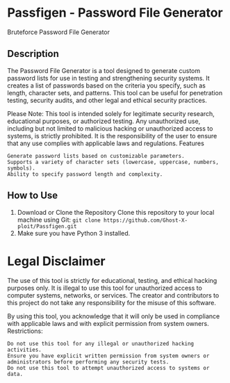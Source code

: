 # Passfigen - Password File Generator
Bruteforce Password File Generator

## Description

The Password File Generator is a tool designed to generate custom password lists for use in testing and strengthening security systems. It creates a list of passwords based on the criteria you specify, such as length, character sets, and patterns. This tool can be useful for penetration testing, security audits, and other legal and ethical security practices.

Please Note: This tool is intended solely for legitimate security research, educational purposes, or authorized testing. Any unauthorized use, including but not limited to malicious hacking or unauthorized access to systems, is strictly prohibited. It is the responsibility of the user to ensure that any use complies with applicable laws and regulations.
Features

    Generate password lists based on customizable parameters.
    Supports a variety of character sets (lowercase, uppercase, numbers, symbols).
    Ability to specify password length and complexity.

## How to Use

1. Download or Clone the Repository Clone this repository to your local machine using Git:
    ``git clone https://github.com/Ghost-X-ploit/Passfigen.git``
2. Make sure you have Python 3 installed. 

   


# Legal Disclaimer

The use of this tool is strictly for educational, testing, and ethical hacking purposes only. It is illegal to use this tool for unauthorized access to computer systems, networks, or services. The creator and contributors to this project do not take any responsibility for the misuse of this software.

By using this tool, you acknowledge that it will only be used in compliance with applicable laws and with explicit permission from system owners.
Restrictions:

    Do not use this tool for any illegal or unauthorized hacking activities.
    Ensure you have explicit written permission from system owners or administrators before performing any security tests.
    Do not use this tool to attempt unauthorized access to systems or data.
